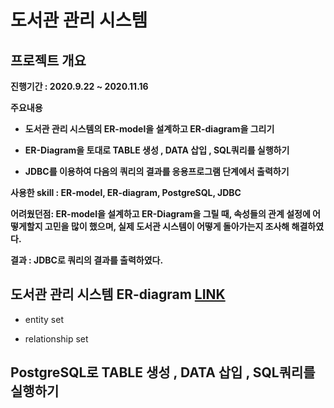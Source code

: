 # 도서관 관리 시스템


## 프로젝트 개요

**진행기간 : 2020.9.22 ~ 2020.11.16**
 
**주요내용**
 
- **도서관 관리 시스템의 ER-model을 설계하고 ER-diagram을 그리기**

- **ER-Diagram을 토대로 TABLE 생성 , DATA 삽입 , SQL쿼리를 실행하기**

- **JDBC를 이용하여 다음의 쿼리의 결과를 응용프로그램 단계에서 출력하기**

**사용한 skill : ER-model, ER-diagram, PostgreSQL, JDBC**

**어려웠던점: ER-model을 설계하고 ER-Diagram을 그릴 때, 속성들의 관계 설정에 어떻게할지 고민을 많이 했으며, 실제 도서관 시스템이 어떻게 돌아가는지 조사해 해결하였다.**

**결과 : JDBC로 쿼리의 결과를 출력하였다.**

## 도서관 관리 시스템 ER-diagram [LINK](https://github.com/cautus01/Library_Management_System/tree/main/ER-diagram)

- entity set

- relationship set

## PostgreSQL로 TABLE 생성 , DATA 삽입 , SQL쿼리를 실행하기


